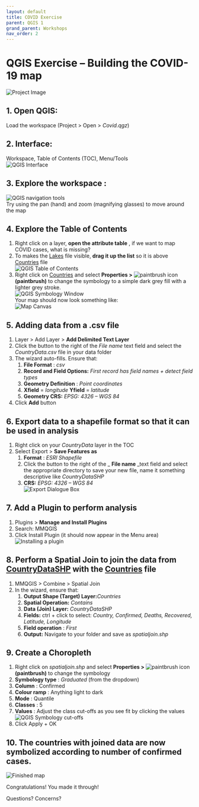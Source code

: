 ```yaml
---
layout: default
title: COVID Exercise
parent: QGIS 1
grand_parent: Workshops
nav_order: 2
---
```


# QGIS Exercise – Building the COVID-19 map

![Project Image](img/qdemo.PNG)

## 1. **Open** QGIS:  
Load the workspace (Project \> Open \> _Covid.qgz_)  

## 2. **Interface:**  
Workspace, Table of Contents (TOC), Menu/Tools  
![QGIS Interface](img/qinterface.png)  

## 3. Explore the **workspace** :  
![QGIS navigation tools](img/qnavigationtools.png)  
Try using the pan (hand) and zoom (magnifying glasses) to move around the map  

## 4. Explore the **Table of Contents**  
1. Right click on a layer, **open the attribute table** , if we want to map COVID cases, what is missing?  
2. To makes the <u>Lakes</u> file visible, **drag it up the list** so it is above <u>Countries</u> file  
	![QGIS Table of Contents](img/qtoc.png)  
3. Right click on <u>Countries</u> and select **Properties \>** ![paintbrush icon](img/symbologyicon.png) **(paintbrush)** to change the symbology to a simple dark grey fill with a lighter grey stroke.  
	![QGIS Symbology Window](img/qsymbology.png)  
	Your map should now look something like:  
	![Map Canvas](img/qmapcanvas.png)  

## 5. Adding data from a .csv file  
1. Layer \> Add Layer \> **Add Delimited Text Layer**  
2. Click the button to the right of the _File name_ text field and select the _CountryData.csv_ file in your data folder  
3. The wizard auto-fills. Ensure that:  
	1. **File Format** : _csv_  
	2. **Record and Field Options:** _First record has field names + detect field types_  
	3. **Geometry Definition** : _Point coordinates_  
	4. **Xfield** = _longitude_ **Yfield** = _latitude_  
	5. **Geometry CRS:** _EPSG: 4326 – WGS 84_  
4. Click **Add** button  

## 6. Export data to a shapefile format so that it can be used in analysis  
1. Right click on your _CountryData_ layer in the TOC  
2. Select Export \> **Save Features as**  
	1. **Format** : _ESRI Shapefile_  
	2. Click the button to the right of the _ **File name** _text field and select the appropriate directory to save your new file, name it something descriptive like _CountryDataSHP_  
	3. **CRS:** _EPSG: 4326 – WGS 84_  
![Export Dialogue Box](img/qexportdialogue.png)  

## 7.  Add a Plugin to perform analysis  
1. Plugins \> **Manage and Install Plugins**  
2. Search: MMQGIS  
3. Click Install Plugin (it should now appear in the Menu area)  
![Installing a plugin](img/qinstallplugin1.PNG)   

## 8. Perform a **Spatial Join** to join the data from <u>CountryDataSHP</u> with the <u>Countries</u> file  
1. MMQGIS \> Combine \> Spatial Join  
2. In the wizard, ensure that:  
	1. **Output Shape (Target) Layer:**_Countries_  
	2. **Spatial Operation:** _Contains_  
	3. **Data (Join) Layer:** _CountryDataSHP_  
	4. **Fields:** ctrl + click to select: _Country, Confirmed, Deaths, Recovered, Latitude, Longitude_  
	5. **Field operation** : _First_  
	6. **Output:** Navigate to your folder and save as _spatialjoin.shp_  

## 9. Create a Choropleth  
1. Right click on _spatialjoin.shp_ and select **Properties \>** ![paintbrush icon](img/symbologyicon.png) **(paintbrush)** to change the symbology  
2. **Symbology type** : _Graduated_ (from the dropdown)  
3. **Column** : Confirmed  
4. **Colour ramp** : Anything light to dark  
5. **Mode** : Quantile  
6. **Classes** : 5  
7. **Values** : Adjust the class cut-offs as you see fit by clicking the values  
![QGIS Symbology cut-offs](img/qclasscutoffs.png)  
8. Click Apply + OK  

## 10. The countries with joined data are now symbolized according to number of confirmed cases.  
![Finished map](img/qfinalproduct.png)  

Congratulations! You made it through!  

Questions? Concerns?  
